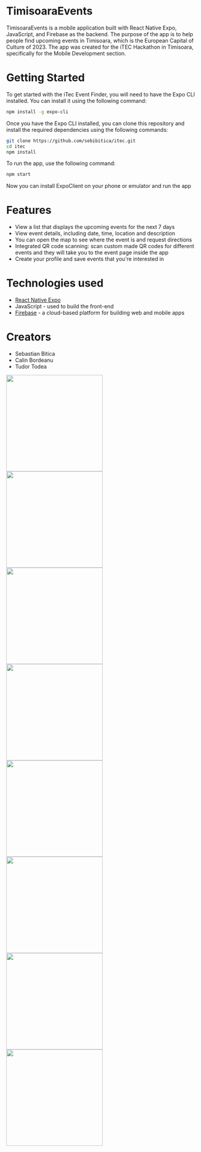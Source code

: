# TimisoaraEvents

TimisoaraEvents is a mobile application built with React Native Expo, JavaScript, and Firebase as the backend. The purpose of the app is to help people find upcoming events in Timisoara, which is the European Capital of Culture of 2023. The app was created for the iTEC Hackathon in Timisoara, specifically for the Mobile Development section.

# Getting Started

To get started with the iTec Event Finder, you will need to have the Expo CLI installed. You can install it using the following command:

```bash
npm install -g expo-cli
```
Once you have the Expo CLI installed, you can clone this repository and install the required dependencies using the following commands:
```bash
git clone https://github.com/sebibitica/itec.git
cd itec
npm install
```

To run the app, use the following command:
```bash
npm start
```

Now you can install ExpoClient on your phone or emulator and run the app

# Features
- View a list that displays the upcoming events for the next 7 days
- View event details, including date, time, location and description
- You can open the map to see where the event is and request directions
- Integrated QR code scanning: scan custom made QR codes for different events and they will take you to the event page inside the app
- Create your profile and save events that you're interested in

# Technologies used
- [React Native Expo](https://expo.dev/)
- JavaScript - used to build the front-end
- [Firebase](https://firebase.google.com/) - a cloud-based platform for building web and mobile apps

# Creators
- Sebastian Bitica
- Calin Bordeanu
- Tudor Todea

<div>
<img src="screenshots/1.png" width=256/>
<img src="screenshots/2.jpg" width=256/>
<img src="screenshots/3.jpg" width=256/>
</div>

<div>
<img src="screenshots/4.jpg" width=256/>
<img src="screenshots/5.jpg" width=256/>
<img src="screenshots/6.jpg" width=256/>
</div>

<div>
<img src="screenshots/7.jpg" width=256/>
<img src="screenshots/8.jpg" width=256/>
</div>
